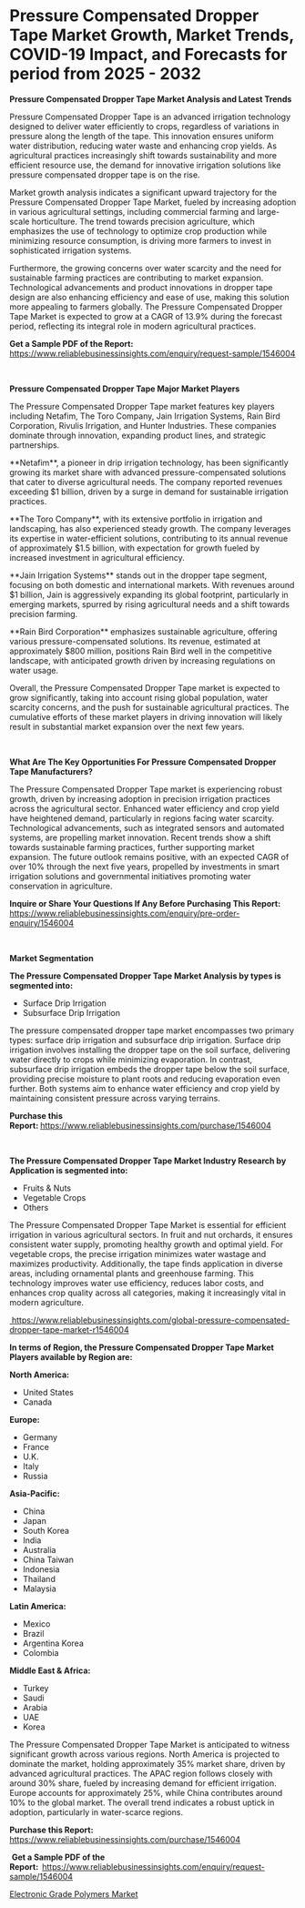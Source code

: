 <p><h1>Pressure Compensated Dropper Tape Market Growth, Market Trends, COVID-19 Impact, and Forecasts for period from 2025 - 2032</h1></p><p><strong>Pressure Compensated Dropper Tape Market Analysis and Latest Trends</strong></p>
<p><p>Pressure Compensated Dropper Tape is an advanced irrigation technology designed to deliver water efficiently to crops, regardless of variations in pressure along the length of the tape. This innovation ensures uniform water distribution, reducing water waste and enhancing crop yields. As agricultural practices increasingly shift towards sustainability and more efficient resource use, the demand for innovative irrigation solutions like pressure compensated dropper tape is on the rise.</p><p>Market growth analysis indicates a significant upward trajectory for the Pressure Compensated Dropper Tape Market, fueled by increasing adoption in various agricultural settings, including commercial farming and large-scale horticulture. The trend towards precision agriculture, which emphasizes the use of technology to optimize crop production while minimizing resource consumption, is driving more farmers to invest in sophisticated irrigation systems.</p><p>Furthermore, the growing concerns over water scarcity and the need for sustainable farming practices are contributing to market expansion. Technological advancements and product innovations in dropper tape design are also enhancing efficiency and ease of use, making this solution more appealing to farmers globally. The Pressure Compensated Dropper Tape Market is expected to grow at a CAGR of 13.9% during the forecast period, reflecting its integral role in modern agricultural practices.</p></p>
<p><strong>Get a Sample PDF of the Report:&nbsp;</strong> <a href="https://www.reliablebusinessinsights.com/enquiry/request-sample/1546004?utm_campaign=2250&utm_medium=2&utm_source=Github&utm_content=ia&utm_term=01022025&utm_id=pressure-compensated-dropper-tape">https://www.reliablebusinessinsights.com/enquiry/request-sample/1546004</a></p>
<p>&nbsp;</p>
<p><strong>Pressure Compensated Dropper Tape Major Market Players</strong></p>
<p><p>The Pressure Compensated Dropper Tape market features key players including Netafim, The Toro Company, Jain Irrigation Systems, Rain Bird Corporation, Rivulis Irrigation, and Hunter Industries. These companies dominate through innovation, expanding product lines, and strategic partnerships.</p><p>**Netafim**, a pioneer in drip irrigation technology, has been significantly growing its market share with advanced pressure-compensated solutions that cater to diverse agricultural needs. The company reported revenues exceeding $1 billion, driven by a surge in demand for sustainable irrigation practices.</p><p>**The Toro Company**, with its extensive portfolio in irrigation and landscaping, has also experienced steady growth. The company leverages its expertise in water-efficient solutions, contributing to its annual revenue of approximately $1.5 billion, with expectation for growth fueled by increased investment in agricultural efficiency.</p><p>**Jain Irrigation Systems** stands out in the dropper tape segment, focusing on both domestic and international markets. With revenues around $1 billion, Jain is aggressively expanding its global footprint, particularly in emerging markets, spurred by rising agricultural needs and a shift towards precision farming.</p><p>**Rain Bird Corporation** emphasizes sustainable agriculture, offering various pressure-compensated solutions. Its revenue, estimated at approximately $800 million, positions Rain Bird well in the competitive landscape, with anticipated growth driven by increasing regulations on water usage.</p><p>Overall, the Pressure Compensated Dropper Tape market is expected to grow significantly, taking into account rising global population, water scarcity concerns, and the push for sustainable agricultural practices. The cumulative efforts of these market players in driving innovation will likely result in substantial market expansion over the next few years.</p></p>
<p>&nbsp;</p>
<p><strong>What Are The Key Opportunities For Pressure Compensated Dropper Tape Manufacturers?</strong></p>
<p><p>The Pressure Compensated Dropper Tape market is experiencing robust growth, driven by increasing adoption in precision irrigation practices across the agricultural sector. Enhanced water efficiency and crop yield have heightened demand, particularly in regions facing water scarcity. Technological advancements, such as integrated sensors and automated systems, are propelling market innovation. Recent trends show a shift towards sustainable farming practices, further supporting market expansion. The future outlook remains positive, with an expected CAGR of over 10% through the next five years, propelled by investments in smart irrigation solutions and governmental initiatives promoting water conservation in agriculture.</p></p>
<p><strong>Inquire or Share Your Questions If Any Before Purchasing This Report:</strong> <a href="https://www.reliablebusinessinsights.com/enquiry/pre-order-enquiry/1546004?utm_campaign=2250&utm_medium=2&utm_source=Github&utm_content=ia&utm_term=01022025&utm_id=pressure-compensated-dropper-tape">https://www.reliablebusinessinsights.com/enquiry/pre-order-enquiry/1546004</a></p>
<p>&nbsp;</p>
<p><strong>Market Segmentation</strong></p>
<p><strong>The Pressure Compensated Dropper Tape Market Analysis by types is segmented into:</strong></p>
<p><ul><li>Surface Drip Irrigation</li><li>Subsurface Drip Irrigation</li></ul></p>
<p><p>The pressure compensated dropper tape market encompasses two primary types: surface drip irrigation and subsurface drip irrigation. Surface drip irrigation involves installing the dropper tape on the soil surface, delivering water directly to crops while minimizing evaporation. In contrast, subsurface drip irrigation embeds the dropper tape below the soil surface, providing precise moisture to plant roots and reducing evaporation even further. Both systems aim to enhance water efficiency and crop yield by maintaining consistent pressure across varying terrains.</p></p>
<p><strong>Purchase this Report:&nbsp;</strong><a href="https://www.reliablebusinessinsights.com/purchase/1546004?utm_campaign=2250&utm_medium=2&utm_source=Github&utm_content=ia&utm_term=01022025&utm_id=pressure-compensated-dropper-tape">https://www.reliablebusinessinsights.com/purchase/1546004</a></p>
<p>&nbsp;</p>
<p><strong>The Pressure Compensated Dropper Tape Market Industry Research by Application is segmented into:</strong></p>
<p><ul><li>Fruits & Nuts</li><li>Vegetable Crops</li><li>Others</li></ul></p>
<p><p>The Pressure Compensated Dropper Tape Market is essential for efficient irrigation in various agricultural sectors. In fruit and nut orchards, it ensures consistent water supply, promoting healthy growth and optimal yield. For vegetable crops, the precise irrigation minimizes water wastage and maximizes productivity. Additionally, the tape finds application in diverse areas, including ornamental plants and greenhouse farming. This technology improves water use efficiency, reduces labor costs, and enhances crop quality across all categories, making it increasingly vital in modern agriculture.</p></p>
<p><a href="https://www.reliablebusinessinsights.com/global-pressure-compensated-dropper-tape-market-r1546004?utm_campaign=2250&utm_medium=2&utm_source=Github&utm_content=ia&utm_term=01022025&utm_id=pressure-compensated-dropper-tape">&nbsp;https://www.reliablebusinessinsights.com/global-pressure-compensated-dropper-tape-market-r1546004</a></p>
<p><strong>In terms of Region, the Pressure Compensated Dropper Tape Market Players available by Region are:</strong></p>
<p>
    <p> <strong> North America: </strong>
        <ul>
            <li>United States</li>
            <li>Canada</li>
        </ul>
        </p> 
    <p> <strong> Europe: </strong>
        <ul>
            <li>Germany</li>
            <li>France</li>
            <li>U.K.</li>
            <li>Italy</li>
            <li>Russia</li>
        </ul>
        </p> 
    <p> <strong> Asia-Pacific: </strong>
        <ul>
            <li>China</li>
            <li>Japan</li>
            <li>South Korea</li>
            <li>India</li>
            <li>Australia</li>
            <li>China Taiwan</li>
            <li>Indonesia</li>
            <li>Thailand</li>
            <li>Malaysia</li>
        </ul>
        </p> 
    <p> <strong> Latin America: </strong>
        <ul>
            <li>Mexico</li>
            <li>Brazil</li>
            <li>Argentina Korea</li>
            <li>Colombia</li>
        </ul>
        </p> 
    <p> <strong> Middle East & Africa: </strong>
        <ul>
            <li>Turkey</li>
            <li>Saudi</li>
            <li>Arabia</li>
            <li>UAE</li>
            <li>Korea</li>
        </ul>
    </p>
    </p>
<p><p>The Pressure Compensated Dropper Tape Market is anticipated to witness significant growth across various regions. North America is projected to dominate the market, holding approximately 35% market share, driven by advanced agricultural practices. The APAC region follows closely with around 30% share, fueled by increasing demand for efficient irrigation. Europe accounts for approximately 25%, while China contributes around 10% to the global market. The overall trend indicates a robust uptick in adoption, particularly in water-scarce regions.</p></p>
<p><strong>Purchase this Report: </strong><a href="https://www.reliablebusinessinsights.com/purchase/1546004?utm_campaign=2250&utm_medium=2&utm_source=Github&utm_content=ia&utm_term=01022025&utm_id=pressure-compensated-dropper-tape">https://www.reliablebusinessinsights.com/purchase/1546004</a></p>
<p>&nbsp;<strong>Get a Sample PDF of the Report:&nbsp;&nbsp;</strong><a href="https://www.reliablebusinessinsights.com/enquiry/request-sample/1546004?utm_campaign=2250&utm_medium=2&utm_source=Github&utm_content=ia&utm_term=01022025&utm_id=pressure-compensated-dropper-tape">https://www.reliablebusinessinsights.com/enquiry/request-sample/1546004</a></p>
<p><strong></strong></p>
<p><p><a href="https://github.com/jeastefanowicz7816/Market-Research-Report-List-1/blob/main/electronic-grade-polymers-market.md?utm_campaign=2250&utm_medium=2&utm_source=Github&utm_content=ia&utm_term=01022025&utm_id=pressure-compensated-dropper-tape">Electronic Grade Polymers Market</a></p></p>